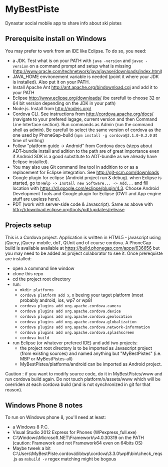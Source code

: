 MyBestPiste
===========

Dynastar social mobile app to share info about ski pistes

Prerequisite install on Windows
-------------------------------

You may prefer to work from an IDE like Eclipse. 
To do so, you need:
* a JDK. Test what is on your PATH with ```java -version``` and ```javac -version``` on a command prompt and setup what is missing (http://www.oracle.com/technetwork/java/javase/downloads/index.html)
* JAVA_HOME environement variable is needed (point it where your JDK is installed). Also put it on your PATH.
* Install Apache Ant http://ant.apache.org/bindownload.cgi and add it to your PATH
* Eclipse http://www.eclipse.org/downloads/ (be carefull to choose 32 or 64 bit version depending on the JDK in your path)
* Node.js. Install from http://nodejs.org/
* Cordova CLI. See instructions from http://cordova.apache.org/docs/ (navigate to your prefered lagage, current version and then Command Line Interface section). Run commands as Admin (run the command shell as admin). Be carefull to select the same version of cordova as the one used by PhoneGap-build (```npm install -g cordova@3.1.0-0.2.0``` at time of writing)
* Follow "platform guide -> Android" from Cordova docs (steps about ADT-bundle install and adition to the path are of great importance even if Android SDK is a good substitute to ADT-bundle as we already have Eclipse installed).
* You may also use Git command line tool in addition to or as a replacement for Eclipse integration. See http://git-scm.com/downloads
* Google plugin for eclipse (Androïd project run & debug). when Eclipse is started, go to ```Help -> Install new Software... -> Add...``` and fill location with https://dl.google.com/eclipse/plugin/4.3. Choose Android Development Tools and Google plugin for Eclipse (GWT and App engine stuff are useless here).
* PDT (work with server-side code & Javascript). Same as above with http://download.eclipse.org/tools/pdt/updates/release

Projects setup
--------------

This is a Cordova project. Application is written in HTML5 - javascript using jQuery, jQuery-mobile, doT, QUnit and of course cordova.
A PhoneGap-build is available available at https://build.phonegap.com/apps/636656 but you may need to be added as project colaborator to see it.
Once prerequiste are installed:
* open a command line window
* clone this repo
* cd the project root directory
* run:
  * ```mkdir platforms```
  * ```cordova platform add x```, x beeing your taget platform (most probably android, ios, wp7 or wp8)
  * ```cordova plugins add org.apache.cordova.camera```
  * ```cordova plugins add org.apache.cordova.device```
  * ```cordova plugins add org.apache.cordova.geolocation```
  * ```cordova plugins add org.apache.cordova.globalization```
  * ```cordova plugins add org.apache.cordova.network-information```
  * ```cordova plugins add org.apache.cordova.splashscreen```
  * ```cordova build```
* run Eclipse (or whatever prefered IDE) and add two projects:
  * the project root directory is to be imported as Javascript project (from existing sources) and named anything but "MyBestPistes" (i.e. MBP or MyBestPistes-all)
  * MyBestPistes/platforms/android can be imported as Android project.

Caution : if you want to modify source code, do it in MyBestPistes/www and run cordova build again.
Do not touch platform/x/assets/www which will be overriden at each cordova build (and is not synchronized in git for that reason).

Windows Phone 8 notes
---------------------

To run on Windows phone 8, you'll need at least:
* a Windows 8 P.C.
* Visual Studio 2012 Express for Phones (WPexpress_full.exe)
* C:\Windows\Microsoft.NET\Framework\v4.0.30319 on the PATH (caution: Framework and not Framework64 even on 64bits OS)
* Maybe tweek a bit C:\Users\MyBestPiste\.cordova\lib\wp\cordova\3.3.0\wp8\bin\check_reqs.js as ```msbuild -v``` regex matching might be bogous
